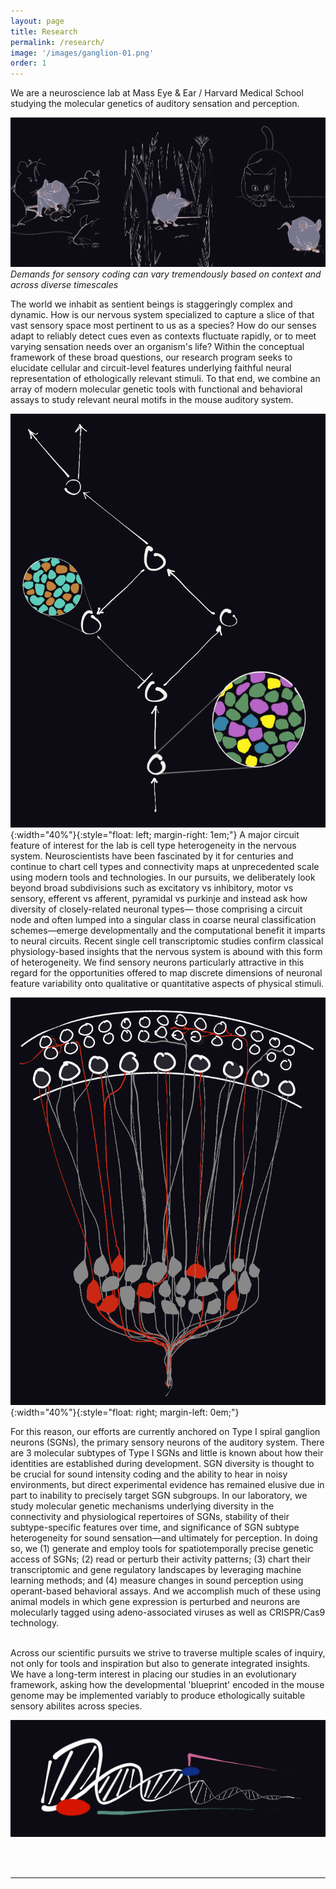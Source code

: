 ```yaml
---
layout: page
title: Research
permalink: /research/
image: '/images/ganglion-01.png'
order: 1
---
```

<!--image: '/images/research.png' -->

<!-- ![Logo]({{site.baseurl}}/images/logo_transparent.png)-->
<!-- *Minimalism / [Unsplash](https://unsplash.com/)* -->
We are a neuroscience lab at Mass Eye & Ear / Harvard Medical School studying the molecular genetics of auditory sensation and perception.

![scenarios](/images/test/combined2.png)
*Demands for sensory coding can vary tremendously based on context and across diverse timescales*
<br/>


The world we inhabit as sentient beings is staggeringly complex and dynamic. How is our nervous system specialized to capture a slice of that vast sensory space most pertinent to us as a species? How do our senses adapt to reliably detect cues even as contexts fluctuate rapidly, or to meet varying sensation needs over an organism's life? Within the conceptual framework of these broad questions, our research program seeks to elucidate cellular and circuit-level features underlying faithful neural representation of ethologically relevant stimuli. To that end, we combine an array of modern molecular genetic tools with functional and behavioral assays to study relevant neural motifs in the mouse auditory system. 
<!-- ![cochlea](/images/test/cochlea.png){:width="80%"}{:style="float: center;"}
*cochlea* -->

<!-- <center>
  <img src="/images/test/schematic_redo.png"
    width="90%">
</center> -->

![heterogeneity](/images/test/schematic_expansion.png){:width="40%"}{:style="float: left; margin-right: 1em;"}
A major circuit feature of interest for the lab is cell type heterogeneity in the nervous system. Neuroscientists have been fascinated by it for centuries and continue to chart cell types and connectivity maps at unprecedented scale using modern tools and technologies. In our pursuits, we deliberately look beyond broad subdivisions such as excitatory vs inhibitory, motor vs sensory, efferent vs afferent, pyramidal vs purkinje and instead ask how diversity of closely-related neuronal types&mdash; those comprising a circuit node and often lumped into a singular class in coarse neural classification schemes&mdash;emerge developmentally and the computational benefit it imparts to neural circuits. Recent single cell transcriptomic studies confirm classical physiology-based insights that the nervous system is abound with this form of heterogeneity. We find sensory neurons particularly attractive in this regard for the opportunities offered to map discrete dimensions of neuronal feature variability onto qualitative or quantitative aspects of physical stimuli. 
<br/>

![cochlea](/images/test/cochlea.png){:width="40%"}{:style="float: right; margin-left: 0em;"}
<!-- *Spiral ganglion neurons in the cochlea*{:width="40%"}{:style="float: right; margin-left: 1em;"} -->

For this reason, our efforts are currently anchored on Type I spiral ganglion neurons (SGNs), the primary sensory neurons of the auditory system. There are 3 molecular subtypes of Type I SGNs and little is known about how their identities are established during development. SGN diversity is thought to be crucial for sound intensity coding and the ability to hear in noisy environments, but direct experimental evidence has remained elusive due in part to inability to precisely target SGN subgroups. In our laboratory, we study molecular genetic mechanisms underlying diversity in the connectivity and physiological repertoires of SGNs, stability of their subtype-specific features over time, and significance of SGN subtype heterogeneity for sound sensation&mdash;and ultimately for perception. In doing so, we (1) generate and employ tools for spatiotemporally precise genetic access of SGNs; (2) read or perturb  their activity patterns; (3) chart their transcriptomic and gene regulatory landscapes by leveraging machine learning methods; and (4) measure changes in sound perception using operant-based behavioral assays. And we accomplish much of these using animal models in which gene expression is perturbed and neurons are molecularly tagged using adeno-associated viruses as well as CRISPR/Cas9 technology.
<!--![research](/images/test/final1.png){:width="60%"}{:style="float: right; margin-left: 1em;"}-->

<!-- <center>
  <img src="/images/test/schematic_expansion 1.png"
    width="100%">
</center> -->

<!-- <img style="float: center;" src="/images/60a1.jpg"> -->
<br/>
Across our scientific pursuits we strive to traverse multiple scales of inquiry, not only for tools and inspiration but also to generate integrated insights. We have a long-term interest in placing our studies in an evolutionary framework, asking how the developmental 'blueprint' encoded in the mouse genome may be implemented variably to produce ethologically suitable sensory abilites across species.

![research](/images/test/final2.png)

<br/> <br/>

<hr>
